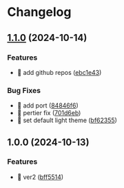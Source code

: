 # Changelog

## [1.1.0](https://github.com/chauduong1192/cd-portfolio/compare/v1.0.0...v1.1.0) (2024-10-14)


### Features

* 🎸 add github repos ([ebc1e43](https://github.com/chauduong1192/cd-portfolio/commit/ebc1e438fce9386895e7d254d8e165dc5837032d))


### Bug Fixes

* 🐛 add port ([84846f6](https://github.com/chauduong1192/cd-portfolio/commit/84846f61e4844f5a14bd65b8eeb7b756eaddc8ac))
* 🐛 pertier fix ([701d6eb](https://github.com/chauduong1192/cd-portfolio/commit/701d6ebd8fdbbe25b781673bea325c9359e89b84))
* 🐛 set default light theme ([bf62355](https://github.com/chauduong1192/cd-portfolio/commit/bf623554a7671ab39601169a52cb740fb9b351ea))

## 1.0.0 (2024-10-13)


### Features

* 🎸 ver2 ([bff5514](https://github.com/chauduong1192/cd-portfolio/commit/bff5514c33738567326260b5f99e3d407dffd236))
